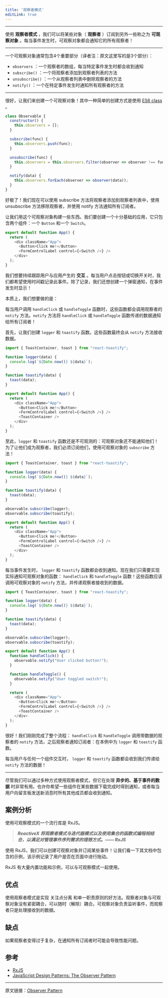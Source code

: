 ```yaml
---
title: '观察者模式'
editLink: true
---
```


<script
  setup
>
import ArticleTitle from '../components/ArticleTitle.vue'
import BiliBili from '../components/BiliBili.vue'
import CodePreview from '../components/CodePreview.vue'

const codes = [
  `import React from "react";
import { Button, Switch, FormControlLabel } from "@material-ui/core";
import { ToastContainer, toast } from "react-toastify";
import observable from "./Observable";

function handleClick() {
  observable.notify("User clicked button!");
}

function handleToggle() {
  observable.notify("User toggled switch!");
}

function logger(data) {
  console.log(\`\${Date.now()} \${data}\`);
}

function toastify(data) {
  toast(data, {
    position: toast.POSITION.BOTTOM_RIGHT,
    closeButton: false,
    autoClose: 2000
  });
}

observable.subscribe(logger);
observable.subscribe(toastify);

export default function App() {
  return (
    <div className="App">
      <Button variant="contained" onClick={handleClick}>
        Click me!
      </Button>
      <FormControlLabel
        control={<Switch name="" onChange={handleToggle} />}
        label="Toggle me!"
      />
      <ToastContainer />
    </div>
  );
}`,
  `import React from "react";
import ReactDOM from "react-dom";
import { fromEvent, merge } from "rxjs";
import { sample, mapTo } from "rxjs/operators";

import "./styles.css";

merge(
  fromEvent(document, "mousedown").pipe(mapTo(false)),
  fromEvent(document, "mousemove").pipe(mapTo(true))
)
  .pipe(sample(fromEvent(document, "mouseup")))
  .subscribe(isDragging => {
    console.log("Were you dragging?", isDragging);
  });

ReactDOM.render(
  <div className="App">Click or drag anywhere and check the console!</div>,
  document.getElementById("root")
);`
]

</script>

<article-title
  title="观察者模式"
  sub="当一个事件发生时使用可观察对象通知观察者"
/>

---

<!-- With the **observer pattern**, we can subscribe certain objects, the **observers**, to another object, called the **observable**. Whenever an event occurs, the observable notifies all its observers! -->

使用 **观察者模式** ，我们可以将某些对象（ **观察者** ）订阅到另外一些称之为 **可观察对象** 。每当事件发生时，可观察对象都会通知它的所有观察者！

---

<!-- An observable object usually contains 3 important parts: -->

一个可观察对象通常包含4个重要部分（译者注：原文这里写的是3个部分）：

<!-- - `observers` : an array of observers that will get notified whenever a specific event occurs
- `subscribe()` : a method in order to add observers to the observers list
- `unsubscribe()` : a method in order to remove observers from the observers list
- `notify()` : a method to notify all observers whenever a specific event occurs -->

- `observers` ：一个观察者的数组，每当特定事件发生时都会收到通知
- `subscribe()` ：一个将观察者添加到观察者列表的方法
- `unsubscribe()` ：一个从观察者列表中删除观察者的方法
- `notify()` ：一个在特定事件发生时通知所有观察者的方法

---

<!-- Perfect, let’s create an observable! An easy way of creating one, is by using an [ES6 class](https://developer.mozilla.org/en-US/docs/Web/JavaScript/Reference/Classes). -->

很好，让我们来创建一个可观察对象！其中一种简单的创建方式是使用 [ES6 class](https://developer.mozilla.org/en-US/docs/Web/JavaScript/Reference/Classes) 。

```JavaScript
class Observable {
  constructor() {
    this.observers = [];
  }

  subscribe(func) {
    this.observers.push(func);
  }

  unsubscribe(func) {
    this.observers = this.observers.filter(observer => observer !== func);
  }

  notify(data) {
    this.observers.forEach(observer => observer(data));
  }
}
```

<!-- Awesome! We can now add observers to the list of observers with the subscribe method, remove the observers with the unsubscribe method, and notify all subscribes with the notify method. -->

好极了！我们现在可以使用 subscribe 方法将观察者添加到观察者列表中，使用 unsubscribe 方法移除观察者，并使用 notify 方法通知所有订阅者。

<!-- Let’s build something with this observable. We have a very basic app that only consists of two components: a `Button`, and a `Switch`. -->

让我们用这个可观察对象构建一些东西。我们要创建一个十分基础的应用，它只包含两个组件：一个 `Button` 和一个 `Switch`。

```JavaScript
export default function App() {
  return (
    <div className="App">
      <Button>Click me!</Button>
      <FormControlLabel control={<Switch />} />
    </div>
  );
}
```

<!-- We want to keep track of the **user interaction** with the application. Whenever a user either clicks the button or toggles the switch, we want to log this event with the timestamp. Besides logging it, we also want to create a toast notification that shows up whenever an event occurs! -->

我们想要持续跟踪用户与应用产生的 **交互** 。每当用户点击按钮或切换开关时，我们都希望使用时间戳记录此事件。除了记录，我们还想创建一个弹窗通知，在事件发生时显示！

<!-- Essentially, what we want to do is the following: -->

本质上，我们想要做的是：

<bili-bili
  video="//player.bilibili.com/player.html?aid=514859680&bvid=BV1Vg411D7bT&cid=811924586&page=1"
/>

<!-- Whenever the user invokes the `handleClick` or `handleToggle` function, the functions invoke the `notify` method on the observer. The `notify` method notifies all subscribers with the data that was passed by the `handleClick` or `handleToggle` function! -->

每当用户调用 `handleClick` 或 `handleToggle` 函数时，这些函数都会调用观察者的 `notify` 方法。`notify` 方法将 `handleClick` 或 `handleToggle` 函数传递的数据通知给所有订阅者！

<!-- First, let's create the `logger` and `toastify` functions. These functions will eventually receive `data` from the `notify` method. -->

首先，让我们创建 `logger` 和 `toastify` 函数。这些函数最终会从 `notify` 方法接收数据。

```JavaScript
import { ToastContainer, toast } from "react-toastify";

function logger(data) {
  console.log(`${Date.now()} ${data}`);
}

function toastify(data) {
  toast(data);
}

export default function App() {
  return (
    <div className="App">
      <Button>Click me!</Button>
      <FormControlLabel control={<Switch />} />
      <ToastContainer />
    </div>
  );
}
```

<!-- Currently, the `logger` and `toastify` functions are unaware of observable: the observable can't notify them yet! In order to make them observers, we’d have to subscribe them, using the `subscribe` method on the observable! -->

至此，`logger` 和 `toastify` 函数还是不可观测的：可观察对象还不能通知他们！为了让他们成为观察者，我们必须订阅他们，使用可观察对象的 `subscribe` 方法！

```JavaScript
import { ToastContainer, toast } from "react-toastify";

function logger(data) {
  console.log(`${Date.now()} ${data}`);
}

function toastify(data) {
  toast(data);
}

observable.subscribe(logger);
observable.subscribe(toastify);

export default function App() {
  return (
    <div className="App">
      <Button>Click me!</Button>
      <FormControlLabel control={<Switch />} />
      <ToastContainer />
    </div>
  );
}
```

<!-- Whenever an event occurs, the `logger` and `toastify` functions will get notified. Now we just need to implement the functions that actually notify the observable: the `handleClick` and `handleToggle` functions! These functions should invoke the `notify` method on the observable, and pass the data that the observers should receive. -->

每当事件发生时， `logger` 和 `toastify` 函数都会收到通知。现在我们只需要实现实际通知可观察对象的函数： `handleClick` 和 `handleToggle` 函数！这些函数应该调用可观察对象的 `notify` 方法，并传递观察者接收到的数据。

```JavaScript
import { ToastContainer, toast } from "react-toastify";

function logger(data) {
  console.log(`${Date.now()} ${data}`);
}

function toastify(data) {
  toast(data);
}

observable.subscribe(logger);
observable.subscribe(toastify);

export default function App() {
  function handleClick() {
    observable.notify("User clicked button!");
  }

  function handleToggle() {
    observable.notify("User toggled switch!");
  }

  return (
    <div className="App">
      <Button>Click me!</Button>
      <FormControlLabel control={<Switch />} />
      <ToastContainer />
    </div>
  );
}
```

<!-- Awesome! We just finished the entire flow: `handleClick` and `handleToggle` invoke the `notify` method on the observer with the data, after which the observer notifies the subscribers: the `logger` and `toastify` functions in this case. -->

很好！我们刚刚完成了整个流程： `handleClick` 和 `handleToggle` 调用带数据的观察者的 `notify` 方法，之后观察者通知订阅者：在本例中为 `logger` 和 `toastify` 函数。

<!-- Whenever a user interacts with either of the components, both the `logger` and the `toastify` functions will get notified with the data that we passed to the `notify` method! -->

每当用户与任何一个组件交互时， `logger` 和 `toastify` 函数都会收到我们传递给 `notify` 方法的数据！

<code-preview
  :code="codes[0]"
  preview="https://codesandbox.io/embed/quizzical-sinoussi-md8k5?expanddevtools=1&view=preview&hidenavigation=1&theme=darkcodemirror=1&runonclick=1"
/>

---

<!-- Although we can use the observer pattern in many ways, it can be very useful when working with **asynchronous, event-based data**. Maybe you want certain components to get notified whenever certain data has finished downloading, or whenever users sent new messages to a message board and all other members should get notified. -->

尽管我们可以通过多种方式使用观察者模式，但它在处理 **异步的、基于事件的数据** 时非常有用。也许你希望一些组件在某些数据下载完成时得到通知，或者每当用户向留言板发送新消息时所有其他成员都会收到通知。

## 案例分析

<!-- A popular library that uses the observable pattern is RxJS. -->

使用可观察模式的一个流行库是 RxJS。

<!-- > ***"ReactiveX combines the Observer pattern with the Iterator pattern and functional programming with collections to fill the need for an ideal way of managing sequences of events. - RxJS"*** -->

> ***ReactiveX 将观察者模式与迭代器模式以及使用集合的函数式编程相结合，以满足对管理事件序列需求的理想方式。—— RxJS***

<!-- With RxJS, we can create observables and subscribe to certain events! Let’s look at an example that’s covered in their documentation, which logs whether a user was dragging in the document or not. -->

使用 RxJS，我们可以创建可观察对象并订阅某些事件！让我们看一下其文档中包含的示例，该示例记录了用户是否在页面中进行拖动。

<code-preview
  :code="codes[1]"
  preview="https://codesandbox.io/embed/stoic-turing-kqq9z?expanddevtools=0&view=preview&hidenavigation=1&theme=darkcodemirror=1&runonclick=1"
/>

<!-- RxJS has tons of built-in features and examples that work with the observable pattern. -->

RxJS 有大量内置功能和示例，可以与可观察模式一起使用。

## 优点

<!-- Using the observer pattern is a great way to enforce <span class="pink">separation of concerns</span> and the single-responsiblity principle. The observer objects aren’t tightly coupled to the observable object, and can be (de)coupled at any time. The observable object is responsible for monitoring the events, while the observers simply handle the received data. -->

使用观察者模式是实现 <span class="pink">关注点分离</span> 和单一职责原则的好方法。观察者对象与可观察对象没有紧密耦合，可以随时（解除）耦合。可观察对象负责监听事件，而观察者只是处理接收到的数据。

## 缺点

<!-- If an observer becomes too complex, it may cause performance issues when notifying all subscribers. -->

如果观察者变得过于复杂，在通知所有订阅者时可能会导致性能问题。

## 参考

- [RxJS](https://rxjs-dev.firebaseapp.com/)
- [JavaScript Design Patterns: The Observer Pattern](https://www.sitepoint.com/javascript-design-patterns-observer-pattern/)

---

原文链接：[Observer Pattern](https://www.patterns.dev/posts/observer-pattern/)

